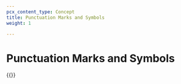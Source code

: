 ```yaml
---
pcx_content_type: Concept
title: Punctuation Marks and Symbols
weight: 1

---
```


# Punctuation Marks and Symbols

{{<directory-listing>}}
